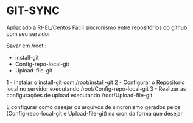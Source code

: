# GIT-SYNC
Apliacado a RHEL/Centos
Fácil sincronismo entre repositórios do github com seu servidor

Savar em /root :
- install-git
- Config-repo-local-git
- Upload-file-git

1 - Instalar o install-git com /root/install-git
2 - Configurar o Repositorio local no servidor executando /root/Config-repo-local-git
3 - Realizar as configurações de upload executando /root/Upload-file-git

E configurar como desejar os arquivos de sincronismo gerados pelos (Config-repo-local-git  e Upload-file-git)  na cron da forma que desejar
